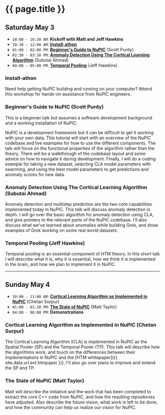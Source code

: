 
{{ page.title }}
================

## Saturday May 3

- `10:00 - 10:30 AM`: **Kickoff with Matt and Jeff Hawkins**
- `10:30 - 12:00 AM`: **[Install-athon](#installathon)**
- `01:00 - 02:00 PM`: **[Beginner's Guide to NuPIC](#beginners_guide_to_nupic_scott_purdy)** (Scott Purdy)
- `02:30 - 03:30 PM`: **[Anomaly Detection Using The Cortical Learning Algorithm](#anomaly_detection_using_the_cortical_learning_algorithm_subutai_ahmad)** (Subutai Ahmad)
- `04:00 - 05:00 PM`: **[Temporal Pooling](#temporal_pooling_jeff_hawkins)** (Jeff Hawkins)

### Install-athon

Need help getting NuPIC building and running on your computer? Attend this workshop for hands-on assistance from NuPIC engineers.

### Beginner's Guide to NuPIC (Scott Purdy)

This is a beginner talk but assumes a software development background and a working installation of NuPIC.

NuPIC is a development framework but it can be difficult to get it working with your own data. This tutorial will start with an overview of the NuPIC codebase and live examples for how to use the different components. The talk will focus on the functional properties of the algorithm rather than the theory. There will be a walkthrough of the codebase layout and some advice on how to navigate it during development. Finally, I will do a coding example for taking a new dataset, selecting CLA model parameters with swarming, and using the best model parameters to get predictions and anomaly scores for new data.

### Anomaly Detection Using The Cortical Learning Algorithm (Subutai Ahmad)

Anomaly detection and multistep prediction are the two core capabilities implemented today in NuPIC. This talk will discuss anomaly detection in depth. I will go over the basic algorithm for anomaly detection using CLA, and give pointers to the relevant parts of the NuPIC codebase.  I'll also discuss what we've learned about anomalies while building Grok, and show examples of Grok working on some real world datasets.

### Temporal Pooling (Jeff Hawkins)

Temporal pooling is an essential component of HTM theory.  In this short talk I will describe what it is, why it is essential, how we think it is implemented in the brain, and how we plan to implement it in NuPIC.

* * *

## Sunday May 4
- `10:00 - 11:00 AM`: **[Cortical Learning Algorithm as Implemented in NuPIC](#cortical_learning_algorithm_as_implemented_in_nupic_chetan_surpur)** (Chetan Surpur)
- `01:00 - 01:30 PM`: **[The State of NuPIC](#the_state_of_nupic_matt_taylor)** (Matt Taylor)
- `04:00 - 06:00 PM`: **Demonstrations**


### Cortical Learning Algorithm as Implemented in NuPIC (Chetan Surpur)

The Cortical Learning Algorithm (CLA) is implemented in NuPIC as the Spatial Pooler (SP) and the Temporal Pooler (TP). This talk will describe how the algorithms work, and touch on the differences between their implementations in NuPIC and the [HTM whitepaper]({{ site.data.url.ext.htmpaper }}). I'll also go over plans to improve and extend the SP and TP.

### The State of NuPIC (Matt Taylor)

Matt will describe the initiative and the work that has been completed to extract the core C++ code from NuPIC, and how the resulting repositories have adjusted. Also describe the future vision, what work is left to be done, and how the community can help us realize our vision for NuPIC.
